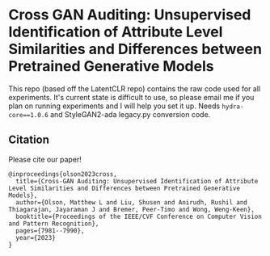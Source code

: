 #  Cross GAN Auditing: Unsupervised Identification of Attribute Level Similarities and Differences between Pretrained Generative Models

This repo (based off the LatentCLR repo) contains the raw code used for all experiments. It's current state is difficult to use, so please email me if you plan on running experiments and I will help you set it up. Needs `hydra-core==1.0.6` and StyleGAN2-ada legacy.py conversion code.



## Citation

Please cite our paper!
```  
@inproceedings{olson2023cross,
  title={Cross-GAN Auditing: Unsupervised Identification of Attribute Level Similarities and Differences between Pretrained Generative Models},
  author={Olson, Matthew L and Liu, Shusen and Anirudh, Rushil and Thiagarajan, Jayaraman J and Bremer, Peer-Timo and Wong, Weng-Keen},
  booktitle={Proceedings of the IEEE/CVF Conference on Computer Vision and Pattern Recognition},
  pages={7981--7990},
  year={2023}
}
```


